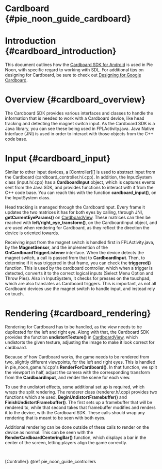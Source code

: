 Cardboard {#pie_noon_guide_cardboard}
===================

#  Introduction {#cardboard_introduction}

This document outlines how the [Cardboard SDK for Android][] is used in Pie
Noon, with specific regard to working with SDL.  For additional tips on
designing for Cardboard, be sure to check out
[Designing for Google Cardboard][].

# Overview {#cardboard_overview}

The Cardboard SDK provides various interfaces and classes to handle the
information that is needed to work with a Cardboard device, like head tracking
and detecting the magnet switch input.  As the Cardboard SDK is a Java library,
you can see these being used in FPLActivity.java.  Java Native Interface (JNI)
is used in order to interact with those objects from the C++ code base.

# Input {#cardboard_input}

Similar to other input devices, a [Controller][] is used to abstract input
from the Cardboard (cardboard_controller.h/.cpp).  In addition, the InputSystem
class (input.h/.cpp) has a **CardboardInput** object, which is captures events
sent from the Java SDK, and provides functions to interact with it from the
C++ code base.  You can reach this with the function **cardboard_input()**, on
the InputSystem class.

Head tracking is managed through the CardboardInput.  Every frame it updates
the two matrices it has for both eyes by calling, through JNI,
**getCurrentEyeParams()** on [CardboardView][].  These matrices can then be
reached with **left/right_eye_transform()**, on the CardboardInput object, and
are used when rendering for Cardboard, as they reflect the direction the device
is oriented towards.

Receiving input from the magnet switch is handled first in FPLActivity.java,
by the **MagnetSensor**, and the implemention of the
**OnCardboardTriggerListener** interface. When the device detects the magnet
switch, a call is passed from that to **CardboardInput**.  Then, to determine
if it was triggered in that frame, you can check the **triggered()** function.
This is used by the cardboard controller, which when a trigger is detected,
converts it to the correct logical inputs (Select Menu Option and Throw Pies).
Also in InputSystem, it checks for presses on the touchpad, which are also
translates as Cardboard triggers.  This is important, as not all Cardboard
devices use the magnet switch to handle input, and instead rely on touch.

# Rendering {#cardboard_rendering}

Rendering for Cardboard has to be handled, as the view needs to be duplicated
for the left and right eye.  Along with that, the Cardboard SDK provides the
function **undistortTexture()** in [CardboardView][], which undistorts the
given texture, adjusting the image to make it look correct for cardboard.

Because of how Cardboard works, the game needs to be rendered from two,
slightly different viewpoints, for the left and right eyes.  This is handled
in pie_noon_game.h/.cpp's **RenderForCardboard()**.  In that function, we
split the viewport in half, adjust the camera with the corresponding transform
from the **CardboardInput**, and render the scene for each view.

To use the undistort effects, some additional set up is required, which wraps
the split rendering.  The renderer class (renderer.h/.cpp) provides two
functions which are used, **BeginUndistortFramebuffer()** and
**FinishUndistortFramebuffer()**.  The first sets up a framebuffer that will be
rendered to, while that second takes that framebuffer modifies and renders it
to the device, with the Cardboard SDK.  These calls should wrap any rendering
that is meant to be seen with both eyes.

Additional rendering can be done outside of these calls to render on the
device as normal.  This can be seen with the **RenderCardboardCenteringBar()**
function, which displays a bar in the center of the screen, letting players
align the game correctly.

<br>

  [Cardboard SDK for Android]: https://developers.google.com/cardboard/android/
  [Designing for Google Cardboard]: http://www.google.com/design/spec-vr/designing-for-google-cardboard/a-new-dimension.html
  [CardboardView]: https://developers.google.com/cardboard/android/latest/reference/com/google/vrtoolkit/cardboard/CardboardView
  [Controller]: @ref pie_noon_guide_controllers

